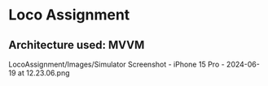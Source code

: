 #  Loco Assignment

## Architecture used: MVVM

LocoAssignment/Images/Simulator Screenshot - iPhone 15 Pro - 2024-06-19 at 12.23.06.png
